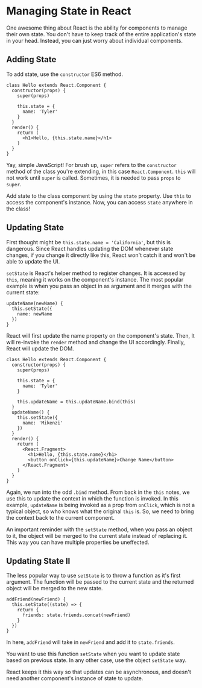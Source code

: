 # Managing State in React

One awesome thing about React is the ability for components to manage their own state. You don't have to keep track of the entire application's state in your head. Instead, you can just worry about individual components.


## Adding State

To add state, use the `constructor` ES6 method.

```
class Hello extends React.Component {
  constructor(props) {
    super(props)

    this.state = {
      name: 'Tyler'
    }
  }
  render() {
    return (
      <h1>Hello, {this.state.name}</h1>
    )
  }
}
```

Yay, simple JavaScript! For brush up, `super` refers to the `constructor` method of the class you're extending, in this case `React.Component`. `this` will not work until `super` is called. Sometimes, it is needed to pass `props` to `super`.


Add state to the class component by using the `state` property. Use `this` to access the component's instance. Now, you can access `state` anywhere in the class!


## Updating State

First thought might be `this.state.name = 'California'`, but this is dangerous. Since React handles updating the DOM whenever state changes, if you change it directly like this, React won't catch it and won't be able to update the UI.


`setState` is React's helper method to register changes. It is accessed by `this`, meaning it works on the component's instance. The most popular example is when you pass an object in as argument and it merges with the current state:

```
updateName(newName) {
  this.setState({ 
    name: newName 
  })
}
```


React will first update the name property on the component's state. Then, It will re-invoke the `render` method and change the UI accordingly. Finally, React will update the DOM.

```
class Hello extends React.Component {
  constructor(props) {
    super(props)

    this.state = {
      name: 'Tyler'
    }

    this.updateName = this.updateName.bind(this)
  }
  updateName() {
    this.setState({
      name: 'Mikenzi'
    })
  }
  render() {
    return (
      <React.Fragment>
        <h1>Hello, {this.state.name}</h1>
        <button onClick={this.updateName}>Change Name</button>
      </React.Fragment>
    )
  }
}
```

Again, we run into the odd `.bind` method. From back in the `this` notes, we use this to update the context in which the function is invoked. In this example, `updateName` is being invoked as a prop from `onClick`, which is not a typical object, so who knows what the original `this` is. So, we need to bring the context back to the current component.


An important reminder with the `setState` method, when you pass an object to it, the object will be merged to the current state instead of replacing it. This way you can have multiple properties be uneffected.


## Updating State II

The less popular way to use `setState` is to throw a function as it's first argument. The function will be passed to the current state and the returned object will be merged to the new state.

```
addFriend(newFriend) {
  this.setState((state) => {
    return {
      friends: state.friends.concat(newFriend)
    }
  })
}
```

In here, `addFriend` will take in `newFriend` and add it to `state.friends`.

You want to use this function `setState` when you want to update state based on previous state. In any other case, use the object `setState` way.

React keeps it this way so that updates can be asynchronous, and doesn't need another component's instance of state to update.
